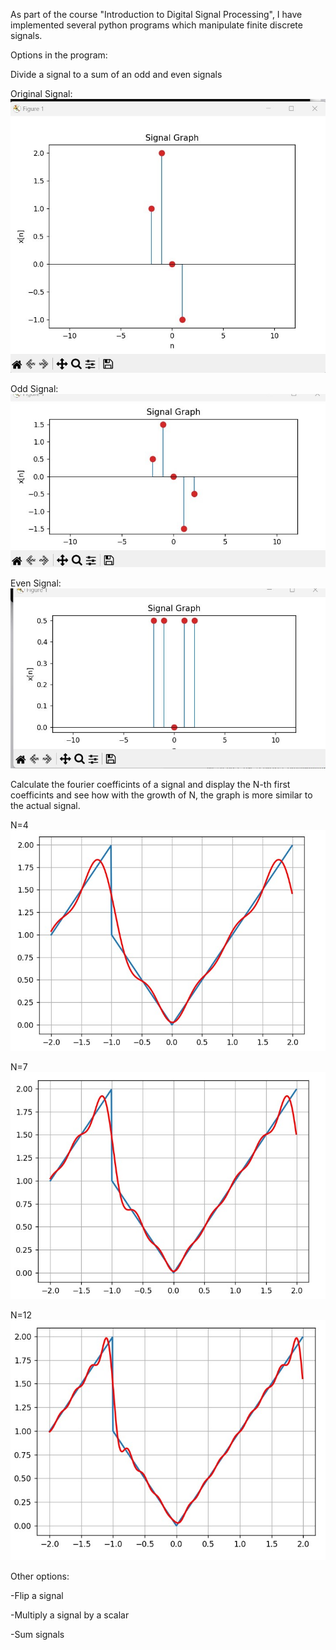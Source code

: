 As part of the course "Introduction to Digital Signal Processing", I have implemented several python programs which manipulate finite discrete signals.

Options in the program:

Divide a signal to a sum of an odd and even signals

Original Signal:
![Signal](./Images/Signal.jpg)

Odd Signal:
![Odd Signal](./Images/Odd_Signal.jpg)

Even Signal:
![Odd Signal](./Images/Even_Signal.jpg)

Calculate the fourier coefficints of a signal and display the N-th first coefficints and see how with the growth of N, the graph is more similar to the actual signal.

N=4
![Odd Signal](./Images/N=4.jpg)

N=7
![Odd Signal](./Images/N=7.jpg)

N=12
![Odd Signal](./Images/N=12.jpg)

Other options:

-Flip a signal

-Multiply a signal by a scalar

-Sum signals
